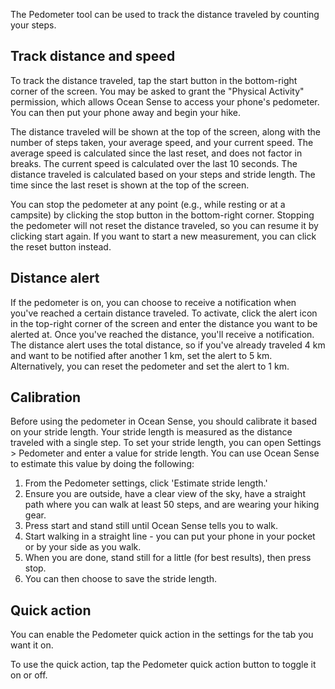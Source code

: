 The Pedometer tool can be used to track the distance traveled by counting your steps.

## Track distance and speed
To track the distance traveled, tap the start button in the bottom-right corner of the screen. You may be asked to grant the "Physical Activity" permission, which allows Ocean Sense to access your phone's pedometer. You can then put your phone away and begin your hike.

The distance traveled will be shown at the top of the screen, along with the number of steps taken, your average speed, and your current speed. The average speed is calculated since the last reset, and does not factor in breaks. The current speed is calculated over the last 10 seconds. The distance traveled is calculated based on your steps and stride length. The time since the last reset is shown at the top of the screen.

You can stop the pedometer at any point (e.g., while resting or at a campsite) by clicking the stop button in the bottom-right corner. Stopping the pedometer will not reset the distance traveled, so you can resume it by clicking start again. If you want to start a new measurement, you can click the reset button instead.

## Distance alert
If the pedometer is on, you can choose to receive a notification when you've reached a certain distance traveled. To activate, click the alert icon in the top-right corner of the screen and enter the distance you want to be alerted at. Once you've reached the distance, you'll receive a notification. The distance alert uses the total distance, so if you've already traveled 4 km and want to be notified after another 1 km, set the alert to 5 km. Alternatively, you can reset the pedometer and set the alert to 1 km.

## Calibration
Before using the pedometer in Ocean Sense, you should calibrate it based on your stride length. Your stride length is measured as the distance traveled with a single step. To set your stride length, you can open Settings > Pedometer and enter a value for stride length. You can use Ocean Sense to estimate this value by doing the following:

1. From the Pedometer settings, click  'Estimate stride length.'
2. Ensure you are outside, have a clear view of the sky, have a straight path where you can walk at least 50 steps, and are wearing your hiking gear.
3. Press start and stand still until Ocean Sense tells you to walk.
4. Start walking in a straight line - you can put your phone in your pocket or by your side as you walk.
5. When you are done, stand still for a little (for best results), then press stop.
6. You can then choose to save the stride length.

## Quick action
You can enable the Pedometer quick action in the settings for the tab you want it on.

To use the quick action, tap the Pedometer quick action button to toggle it on or off.